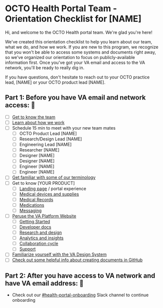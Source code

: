 # OCTO Health Portal Team - Orientation Checklist for [NAME]

Hi, and welcome to the OCTO Health portal team.  We're glad you're here!

We've created this orientation checklist to help you learn about our team, what we do, and how we work.  If you are new to this program, we recognize that you won't be able to access some systems and documents right away, so we've organized our orientation to focus on publicly-available information first.  Once you've got your VA email and access to the VA network, you'll be ready to really dig in.

If you have questions, don't hesitate to reach out to your OCTO practice lead, [NAME] or your OCTO product lead [NAME].

## Part 1: Before you have VA email and network access: 🥚
- [ ] [Get to know the team](https://github.com/department-of-veterans-affairs/va.gov-team/blob/master/teams/health-products/health-portal/health-portal-team.md)
- [ ] [Learn about how we work](https://github.com/department-of-veterans-affairs/va.gov-team/blob/master/teams/health-products/health-portal/how-we-work.md)
- [ ] Schedule 15 min to meet with your new team mates
    - [ ] OCTO Product Lead [NAME]
    - [ ] Research/Design Lead [NAME]
    - [ ] Engineering Lead [NAME]
    - [ ] Researcher [NAME]
    - [ ] Designer [NAME]
    - [ ] Designer [NAME]
    - [ ] Engineer [NAME]
    - [ ] Engineer [NAME]
- [ ] [Get familiar with some of our terminology](https://github.com/department-of-veterans-affairs/va.gov-team/blob/master/teams/health-products/health-portal/terminology.md)
- [ ] Get to know [YOUR PRODUCT]
   - [ ] [Landing page](products/health-care/digital-health-modernization/mhv-to-va.gov/landing-page) / portal experience
   - [ ] [Medical devices and supplies](https://github.com/department-of-veterans-affairs/va.gov-team/blob/master/products/health-care/digital-health-modernization/mhv-to-va.gov/medical-devices-and-supplies/product_brief.md)
   - [ ] [Medical Records](https://github.com/department-of-veterans-affairs/va.gov-team/blob/master/products/health-care/digital-health-modernization/mhv-to-va.gov/medical-records/README.md)
   - [ ] [Medications](https://github.com/department-of-veterans-affairs/va.gov-team/blob/master/products/health-care/digital-health-modernization/mhv-to-va.gov/medications/README.md)
   - [ ] [Messaging](https://github.com/department-of-veterans-affairs/va.gov-team/tree/master/products/health-care/digital-health-modernization/mhv-to-va.gov/secure-messaging)
- [ ] [Peruse the VA Platform Website](https://depo-platform-documentation.scrollhelp.site/)
    - [ ] [Getting Started](https://depo-platform-documentation.scrollhelp.site/getting-started/)
    - [ ] [Developer docs](https://depo-platform-documentation.scrollhelp.site/developer-docs/)
    - [ ] [Research and design](https://depo-platform-documentation.scrollhelp.site/research-design/)
    - [ ] [Analytics and insights](https://depo-platform-documentation.scrollhelp.site/analytics-monitoring/)
    - [ ] [Collaboration cycle](https://depo-platform-documentation.scrollhelp.site/collaboration-cycle/)
    - [ ] [Support](https://depo-platform-documentation.scrollhelp.site/support/)
- [ ] [Familiarize yourself with the VA Design System](https://design.va.gov/)
- [ ] [Check out some helpful info about creating documents in GitHub](https://docs.github.com/en)

## Part 2: After you have access to VA network and have VA email address: 🐣
 - Check out our [#health-portal-onboarding](https://dsva.slack.com/archives/C093QBTQ56W) Slack channel to continue onboarding
  
